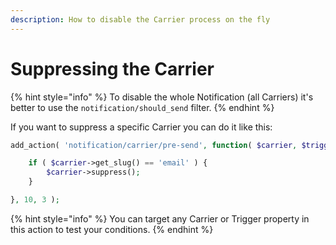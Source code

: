 ```yaml
---
description: How to disable the Carrier process on the fly
---
```


# Suppressing the Carrier

{% hint style="info" %}
To disable the whole Notification \(all Carriers\) it's better to use the `notification/should_send` filter.
{% endhint %}

If you want to suppress a specific Carrier you can do it like this:

```php
add_action( 'notification/carrier/pre-send', function( $carrier, $trigger, $notification ) {

	if ( $carrier->get_slug() == 'email' ) {
		$carrier->suppress();
	}

}, 10, 3 );
```

{% hint style="info" %}
You can target any Carrier or Trigger property in this action to test your conditions.
{% endhint %}



